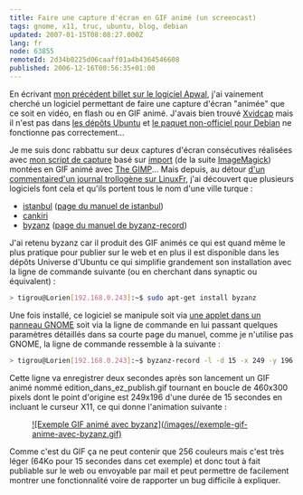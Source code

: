 ```yaml
---
title: Faire une capture d'écran en GIF animé (un screencast)
tags: gnome, x11, truc, ubuntu, blog, debian
updated: 2007-01-15T08:08:27.000Z
lang: fr
node: 63855
remoteId: 2d34b0225d06caaff01a4b4364546608
published: 2006-12-16T00:56:35+01:00
---
```

 
En écrivant [mon précédent billet sur le logiciel Apwal](/post/apwal), j'ai vainement cherché un logiciel permettant de faire une capture d'écran &quot;animée&quot; que ce soit en vidéo, en flash ou en GIF animé. J'avais bien trouvé [Xvidcap](http://xvidcap.sourceforge.net/) mais il n'est pas dans [les dépôts Ubuntu](http://doc.ubuntu-fr.org/depots) et [le paquet non-officiel pour Debian](http://www.jarre-de-the.net/computing/debian/) ne fonctionne pas correctement...

 
Je me suis donc rabbattu sur deux captures d'écran consécutives réalisées avec [mon script de capture](/post/mise-en-ligne-d-une-capture-d-ecran-plus-vite-que-son-ombre) basé sur [import](http://pwet.fr/man/linux/commandes/import) (de la suite [ImageMagick](http://pwet.fr/man/linux/commandes/imagemagick)) montées en GIF animé avec [The GIMP](http://pwet.fr/man/linux/commandes/gimp_2_2)... Mais depuis, au détour [d'un commentaire](http://linuxfr.org/comments/784332,1.html)[d'un journal trollogène sur LinuxFr](http://linuxfr.org/~gnumdk/23303.html), j'ai découvert que plusieurs logiciels font cela et qu'ils portent tous le nom d'une ville turque :

 * [istanbul](http://live.gnome.org/Istanbul) ([page du manuel de istanbul](http://pwet.fr/man/linux/commandes/istanbul))
 * [cankiri](http://www.tortall.net/mu/wiki/Cankiri)
 * [byzanz](http://people.freedesktop.org/~company/byzanz/) ([page du manuel de byzanz-record](http://pwet.fr/man/linux/commandes/byzanz_record))
 
J'ai retenu byzanz car il produit des GIF animés ce qui est quand même le plus pratique pour publier sur le web et en plus il est disponible dans les dépôts Universe d'Ubuntu ce qui simplifie grandement son installation avec la ligne de commande suivante (ou en cherchant dans synaptic ou équivalent) :

 ``` bash
> tigrou@Lorien[192.168.0.243]:~$ sudo apt-get install byzanz
```

 
Une fois installé, ce logiciel se manipule soit via [une applet dans un panneau GNOME](http://people.freedesktop.org/~company/byzanz/demo.gif) soit via la ligne de commande en lui passant quelques paramètres détaillés dans sa courte page du manuel, comme je n'utilise pas GNOME, la ligne de commande ressemble à la suivante :

 ``` bash
> tigrou@Lorien[192.168.0.243]:~$ byzanz-record -l -d 15 -x 249 -y 196 -w 460 -h 300 -c --delay=2 edition_dans_ez_publish.gif
```

 
Cette ligne va enregistrer deux secondes après son lancement un GIF animé nommé edition_dans_ez_publish.gif tournant en boucle de 460x300 pixels dont le point d'origine est 249x196 d'une durée de 15 secondes en incluant le curseur X11, ce qui donne l'animation suivante :

 


<figure class="object-center"><a href="/images/exemple-gif-anime-avec-byzanz.gif">![Exemple GIF animé avec byzanz](/images//exemple-gif-anime-avec-byzanz.gif)
</a></figure>




 
Comme c'est du GIF ça ne peut contenir que 256 couleurs mais c'est très léger (64Ko pour 15 secondes dans cet exemple) et donc tout à fait publiable sur le web ou envoyable par mail et peut permettre de facilement montrer une fonctionnalité voire de rapporter un bug difficile à expliquer.

